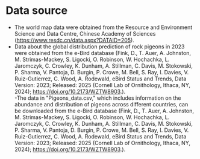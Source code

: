 # Data source 

- The world map data were obtained from the Resource and Environment Science and Data Centre, Chinese Academy of Sciences (https://www.resdc.cn/data.aspx?DATAID=205).
- Data about the global distribution prediction of rock pigeons in 2023 were obtained from the e-Bird database (Fink, D., T. Auer, A. Johnston, M. Strimas-Mackey, S. Ligocki, O. Robinson, W. Hochachka, L. Jaromczyk, C. Crowley, K. Dunham, A. Stillman, C. Davis, M. Stokowski, P. Sharma, V. Pantoja, D. Burgin, P. Crowe, M. Bell, S. Ray, I. Davies, V. Ruiz-Gutierrez, C. Wood, A. Rodewald, eBird Status and Trends, Data Version: 2023; Released: 2025 (Cornell Lab of Ornithology, Ithaca, NY, 2024); https://doi.org/10.2173/WZTW8903.).  
-The data in "Pigeons_data.csv," which includes information on the abundance and distribution of pigeons across different countries, can be downloaded from the e-Bird database (Fink, D., T. Auer, A. Johnston, M. Strimas-Mackey, S. Ligocki, O. Robinson, W. Hochachka, L. Jaromczyk, C. Crowley, K. Dunham, A. Stillman, C. Davis, M. Stokowski, P. Sharma, V. Pantoja, D. Burgin, P. Crowe, M. Bell, S. Ray, I. Davies, V. Ruiz-Gutierrez, C. Wood, A. Rodewald, eBird Status and Trends, Data Version: 2023; Released: 2025 (Cornell Lab of Ornithology, Ithaca, NY, 2024); https://doi.org/10.2173/WZTW8903.).  
